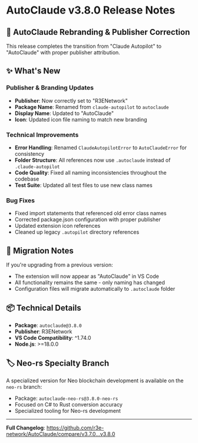 # AutoClaude v3.8.0 Release Notes

## 🎯 AutoClaude Rebranding & Publisher Correction

This release completes the transition from "Claude Autopilot" to "AutoClaude" with proper publisher attribution.

## ✨ What's New

### Publisher & Branding Updates
- **Publisher**: Now correctly set to "R3ENetwork" 
- **Package Name**: Renamed from `claude-autopilot` to `autoclaude`
- **Display Name**: Updated to "AutoClaude"
- **Icon**: Updated icon file naming to match new branding

### Technical Improvements  
- **Error Handling**: Renamed `ClaudeAutopilotError` to `AutoClaudeError` for consistency
- **Folder Structure**: All references now use `.autoclaude` instead of `.claude-autopilot`
- **Code Quality**: Fixed all naming inconsistencies throughout the codebase
- **Test Suite**: Updated all test files to use new class names

### Bug Fixes
- Fixed import statements that referenced old error class names
- Corrected package.json configuration with proper publisher
- Updated extension icon references
- Cleaned up legacy `.autopilot` directory references

## 🔄 Migration Notes

If you're upgrading from a previous version:
- The extension will now appear as "AutoClaude" in VS Code
- All functionality remains the same - only naming has changed
- Configuration files will migrate automatically to `.autoclaude` folder

## 📦 Technical Details

- **Package**: `autoclaude@3.8.0`
- **Publisher**: R3ENetwork
- **VS Code Compatibility**: ^1.74.0
- **Node.js**: >=18.0.0

## 🏷️ Neo-rs Specialty Branch

A specialized version for Neo blockchain development is available on the `neo-rs` branch:
- Package: `autoclaude-neo-rs@3.8.0-neo-rs`
- Focused on C# to Rust conversion accuracy
- Specialized tooling for Neo-rs development

---

**Full Changelog**: https://github.com/r3e-network/AutoClaude/compare/v3.7.0...v3.8.0